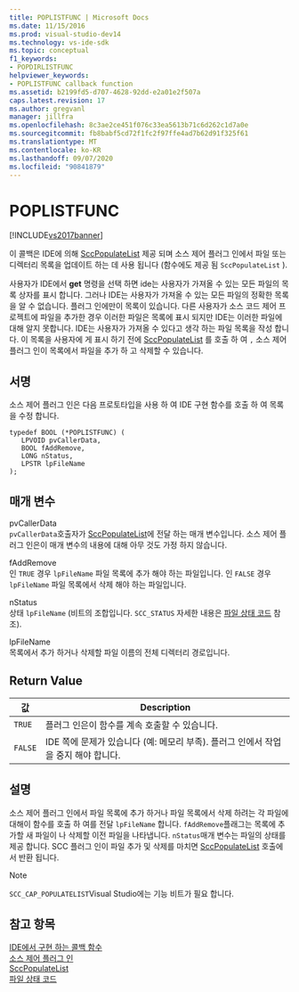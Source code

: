 ```yaml
---
title: POPLISTFUNC | Microsoft Docs
ms.date: 11/15/2016
ms.prod: visual-studio-dev14
ms.technology: vs-ide-sdk
ms.topic: conceptual
f1_keywords:
- POPDIRLISTFUNC
helpviewer_keywords:
- POPLISTFUNC callback function
ms.assetid: b2199fd5-d707-4628-92dd-e2a01e2f507a
caps.latest.revision: 17
ms.author: gregvanl
manager: jillfra
ms.openlocfilehash: 8c3ae2ce451f076c33ea5613b71c6d262c1d7a0e
ms.sourcegitcommit: fb8babf5cd72f1fc2f97ffe4ad7b62d91f325f61
ms.translationtype: MT
ms.contentlocale: ko-KR
ms.lasthandoff: 09/07/2020
ms.locfileid: "90841879"
---
```

# <a name="poplistfunc"></a>POPLISTFUNC
[!INCLUDE[vs2017banner](../includes/vs2017banner.md)]

이 콜백은 IDE에 의해 [SccPopulateList](../extensibility/sccpopulatelist-function.md) 제공 되며 소스 제어 플러그 인에서 파일 또는 디렉터리 목록을 업데이트 하는 데 사용 됩니다 (함수에도 제공 됨 `SccPopulateList` ).  
  
 사용자가 IDE에서 **get** 명령을 선택 하면 ide는 사용자가 가져올 수 있는 모든 파일의 목록 상자를 표시 합니다. 그러나 IDE는 사용자가 가져올 수 있는 모든 파일의 정확한 목록을 알 수 없습니다. 플러그 인에만이 목록이 있습니다. 다른 사용자가 소스 코드 제어 프로젝트에 파일을 추가한 경우 이러한 파일은 목록에 표시 되지만 IDE는 이러한 파일에 대해 알지 못합니다. IDE는 사용자가 가져올 수 있다고 생각 하는 파일 목록을 작성 합니다. 이 목록을 사용자에 게 표시 하기 전에 [SccPopulateList](../extensibility/sccpopulatelist-function.md) 를 호출 하 여 `,` 소스 제어 플러그 인이 목록에서 파일을 추가 하 고 삭제할 수 있습니다.  
  
## <a name="signature"></a>서명  
 소스 제어 플러그 인은 다음 프로토타입을 사용 하 여 IDE 구현 함수를 호출 하 여 목록을 수정 합니다.  
  
```cpp#  
typedef BOOL (*POPLISTFUNC) (  
   LPVOID pvCallerData,  
   BOOL fAddRemove,  
   LONG nStatus,  
   LPSTR lpFileName  
);  
```  
  
## <a name="parameters"></a>매개 변수  
 pvCallerData  
 `pvCallerData`호출자가 [SccPopulateList](../extensibility/sccpopulatelist-function.md)에 전달 하는 매개 변수입니다. 소스 제어 플러그 인은이 매개 변수의 내용에 대해 아무 것도 가정 하지 않습니다.  
  
 fAddRemove  
 인 `TRUE` 경우 `lpFileName` 파일 목록에 추가 해야 하는 파일입니다. 인 `FALSE` 경우 `lpFileName` 파일 목록에서 삭제 해야 하는 파일입니다.  
  
 nStatus  
 상태 `lpFileName` (비트의 조합입니다. `SCC_STATUS` 자세한 내용은 [파일 상태 코드](../extensibility/file-status-code-enumerator.md) 참조).  
  
 lpFileName  
 목록에서 추가 하거나 삭제할 파일 이름의 전체 디렉터리 경로입니다.  
  
## <a name="return-value"></a>Return Value  
  
|값|Description|  
|-----------|-----------------|  
|`TRUE`|플러그 인은이 함수를 계속 호출할 수 있습니다.|  
|`FALSE`|IDE 쪽에 문제가 있습니다 (예: 메모리 부족). 플러그 인에서 작업을 중지 해야 합니다.|  
  
## <a name="remarks"></a>설명  
 소스 제어 플러그 인에서 파일 목록에 추가 하거나 파일 목록에서 삭제 하려는 각 파일에 대해이 함수를 호출 하 여를 전달 `lpFileName` 합니다. `fAddRemove`플래그는 목록에 추가할 새 파일이 나 삭제할 이전 파일을 나타냅니다. `nStatus`매개 변수는 파일의 상태를 제공 합니다. SCC 플러그 인이 파일 추가 및 삭제를 마치면 [SccPopulateList](../extensibility/sccpopulatelist-function.md) 호출에서 반환 됩니다.  
  
> [!NOTE]
> `SCC_CAP_POPULATELIST`Visual Studio에는 기능 비트가 필요 합니다.  
  
## <a name="see-also"></a>참고 항목  
 [IDE에서 구현 하는 콜백 함수](../extensibility/callback-functions-implemented-by-the-ide.md)   
 [소스 제어 플러그 인](../extensibility/source-control-plug-ins.md)   
 [SccPopulateList](../extensibility/sccpopulatelist-function.md)   
 [파일 상태 코드](../extensibility/file-status-code-enumerator.md)
